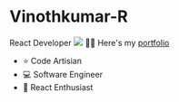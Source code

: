 # Vinothkumar-R
React Developer
<img src="https://www.google.com/imgres?imgurl=https%3A%2F%2Fbs-uploads.toptal.io%2Fblackfish-uploads%2Fcomponents%2Fseo%2Fcontent%2Fog_image_file%2Fog_image%2F1282566%2Freact-context-api-4929b3703a1a7082d99b53eb1bbfc31f.png&tbnid=dz25veVAa75BfM&vet=12ahUKEwjq0IWr_LOEAxXTUGwGHSO-D00QMygDegQIARB6..i&imgrefurl=https%3A%2F%2Fwww.toptal.com%2Freact%2Freact-context-api&docid=ZdJxutECv8d7rM&w=1720&h=900&q=react%20images&ved=2ahUKEwjq0IWr_LOEAxXTUGwGHSO-D00QMygDegQIARB6">
🧑‍💻 Here's my [portfolio](https://portfolio-react-lovat-gamma.vercel.app/)
- ⭐ Code Artisian
- 💻 Software Engineer<br>
- 🚀 React Enthusiast

